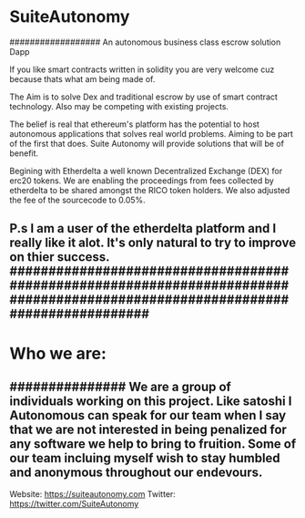 # SuiteAutonomy
##################
An autonomous business class escrow solution Dapp

If you like smart contracts written in solidity you are very welcome cuz because thats what am being made of. 

The Aim is to solve Dex and traditional escrow by use of smart contract technology. Also may be competing with existing projects.

The belief is real that ethereum's platform has the potential to host autonomous applications that solves real world problems. Aiming to be part of the first that does. Suite Autonomy will provide solutions that will be of benefit.

Begining with Etherdelta a well known Decentralized Exchange (DEX) for erc20 tokens. We are enabling the proceedings from fees collected by etherdelta to be shared amongst the RICO token holders. We also adjusted the fee of the sourcecode to 0.05%.

P.s I am a user of the etherdelta platform and I really like it alot. It's only natural to try to improve on thier success.
##############################################################################################################################
--------------------------------------------------------------------------------------------------------------------------------

# Who we are: 
###############
We are a group of individuals working on this project. Like satoshi I Autonomous can speak for our team when I say that we are not interested in being penalized for any software we help to bring to fruition. Some of our team incluing myself wish to stay humbled and anonymous throughout our endevours. 
 ---------------------------------------------------------------------------

Website: https://suiteautonomy.com
Twitter: https://twitter.com/SuiteAutonomy

